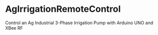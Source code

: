 # AgIrrigationRemoteControl
Control an Ag Industrial 3-Phase Irrigation Pump with Arduino UNO and XBee RF
